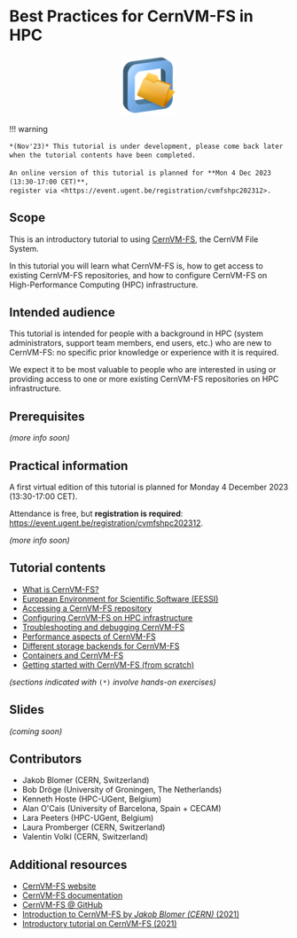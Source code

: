 # Best Practices for CernVM-FS in HPC

<p align="center">
<img src="img/cvmfs_logo.png" alt="CernVM-FS logo" width="100px"/></br>
</p>


!!! warning

    *(Nov'23)* This tutorial is under development, please come back later
    when the tutorial contents have been completed.

    An online version of this tutorial is planned for **Mon 4 Dec 2023 (13:30-17:00 CET)**,
    register via <https://event.ugent.be/registration/cvmfshpc202312>.

## Scope

This is an introductory tutorial to using [CernVM-FS](https://cernvm.cern.ch/fs/), the CernVM File System.

In this tutorial you will learn what CernVM-FS is, how to get access to existing CernVM-FS repositories,
and how to configure CernVM-FS on High-Performance Computing (HPC) infrastructure.

## Intended audience

This tutorial is intended for people with a background in HPC (system administrators, support team members,
end users, etc.) who are new to CernVM-FS: no specific prior knowledge or experience with it is required.

We expect it to be most valuable to people who are interested in using or providing access to one or more existing
CernVM-FS repositories on HPC infrastructure.


## Prerequisites

*(more info soon)*

## Practical information

A first virtual edition of this tutorial is planned for Monday 4 December 2023 (13:30-17:00 CET).

Attendance is free, but **registration is required**: <https://event.ugent.be/registration/cvmfshpc202312>.

*(more info soon)*


## Tutorial contents

- [What is CernVM-FS?](00_what_is_cvmfs.md)
- [European Environment for Scientific Software (EESSI)](01_eessi.md)
- [Accessing a CernVM-FS repository](02_access.md)
- [Configuring CernVM-FS on HPC infrastructure](03_configuration.md)
- [Troubleshooting and debugging CernVM-FS](troubleshooting-debugging.md)
- [Performance aspects of CernVM-FS](05_performance.md)
- [Different storage backends for CernVM-FS](06_storage_backends.md)
- [Containers and CernVM-FS](07_containers.md)
- [Getting started with CernVM-FS (from scratch)](10_getting_started.md)

*(sections indicated with* ``(*)`` *involve hands-on exercises)*

## Slides

*(coming soon)*


## Contributors

* Jakob Blomer (CERN, Switzerland)
* Bob Dröge (University of Groningen, The Netherlands)
* Kenneth Hoste (HPC-UGent, Belgium)
* Alan O'Cais (University of Barcelona, Spain + CECAM)
* Lara Peeters (HPC-UGent, Belgium)
* Laura Promberger (CERN, Switzerland)
* Valentin Volkl (CERN, Switzerland)

## Additional resources

* [CernVM-FS website](https://cernvm.cern.ch/fs)
* [CernVM-FS documentation](https://cvmfs.readthedocs.io)
* [CernVM-FS @ GitHub](https://github.com/cvmfs)
* [Introduction to CernVM-FS by *Jakob Blomer (CERN)* (2021)](https://easybuild.io/eum21/#cvmfs-talk)
* [Introductory tutorial on CernVM-FS (2021)](https://cvmfs-contrib.github.io/cvmfs-tutorial-2021)
